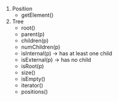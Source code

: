 1. Position
	* getElement()
2. Tree
	* root()
	* parent(p)
	* children(p)
	* numChildren(p)
	* isInternal(p) -> has at least one child
	* isExternal(p) -> has no child
	* isRoot(p)
	* size()
	* isEmpty()
	* iterator()
	* positions()